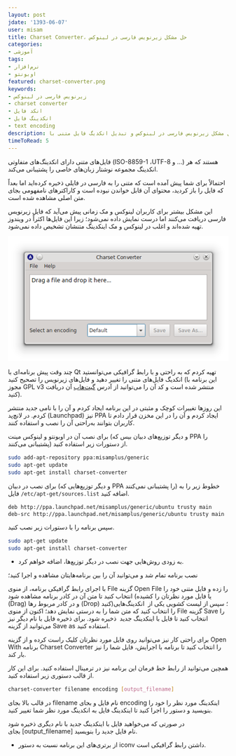 ```yaml
---
layout: post
jdate: '1393-06-07'
user: misam
title: Charset Converter، حل مشکل زیرنویس فارسی در لینوکس
categories:
- آموزشی
tags:
- نرم‌افزار
- اوبونتو
featured: charset-converter.png
keywords:
- زیرنویس فارسی در لینوکس
- charset converter
- انکد فایل
- انکدینگ فایل
- text encoding
description: حل مشکل زیرنویس فارسی در لینوکس و تبدیل انکدیگ فایل متنی با Charset Converter
timeToRead: 5
---
```


فایل‌های متنی دارای انکدینگ‌های متفاوتی (ISO-8859-1 ،UTF-8 و ...) هستند که هر انکدینگ مجموعه نوشتار زبان‌های خاصی را پشتیبانی می‌کند.

احتمالاً برای شما پیش آمده است که متنی را به فارسی در فایلی ذخیره کرده‌اید اما بعداً که فایل را باز کردید، محتوای آن قابل خواندن نبوده است و کاراکترهای نامفهومی بجای متن اصلی مشاهده شده است.

این مشکل بیشتر برای کاربران لینوکس و مک زمانی پیش می‌آید که فایل زیرنویس فارسی دریافت می‌کنند اما درست نمایش داده نمی‌شود؛ زیرا این فایل‌ها اکثراً در ویندوز تهیه شده‌اند و اغلب در لینوکس و مک اینکدینگ متنشان تشخیص داده نمی‌شود.

![charset-converter-screenshot-01](/images/charset-converter-screenshot-01.png)

چند وقت پیش برنامه‌ای با Qt تهیه کردم که به راحتی و با رابط گرافیکی می‌توانستید انکدیگ فایل‌های متنی را تغییر دهید و فایل‌های زیرنویس را تصحیح کنید (این برنامه با مجوز GPL v3 منتشر شده است و کد آن را می‌توانید از آدرس [گیت‌هاب](https://github.com/misamplus/charset-converter) آن دریافت کنید).

این روزها تغییرات کوچک و مثبتی در این برنامه ایجاد کردم و آن را با نامی جدید منتشر کردم. در لانچ‌پد (Launchpad) نیز PPA ایجاد کردم و آن را در این مخزن قرار دادم تا کاربران بتوانند به‌راحتی آن را نصب و استفاده کنند.

برای نصب آن در اوبونتو و لینوکس مینت (و دیگر توزیع‌های دبیان بیس که PPA را پشتیبانی می‌کنند) از دستورات زیر استفاده کنید.

```sh
sudo add-apt-repository ppa:misamplus/generic
sudo apt-get update
sudo apt-get install charset-converter
```

برای نصب در دبیان (و دیگر توزیع‌هایی که PPA را پشتیبانی نمی‌کنند) خطوط زیر را به فایل `/etc/apt-get/sources.list` اضافه کنید.

```
deb http://ppa.launchpad.net/misamplus/generic/ubuntu trusty main
deb-src http://ppa.launchpad.net/misamplus/generic/ubuntu trusty main
```

سپس برنامه را با دستورات زیر نصب کنید.

```sh
sudo apt-get update
sudo apt-get install charset-converter
```

* به زودی روش‌هایی جهت نصب در دیگر توزیع‌ها، اضافه خواهم کرد.

نصب برنامه تمام شد و می‌توانید آن را بین برنامه‌هایتان مشاهده و اجرا کنید؛

با اجرای رابط گرافیکی برنامه، از منوی File گزینه Open File را زده و فایل متنی خود را انتخاب کنید تا متن آن در کادر برنامه مشاهده شود (یا فایل مورد نظرتان را کشیده (Drag) و در کادر مربوط رها (Drop) کنید)؛ سپس از لیست کشویی یکی از  انکدینگ‌هایی را انتخاب کنید که متن شما را به درستی نمایش دهد؛ اکنون از منوی File گزینه Save را انتخاب کنید تا فایل با اینکدینگ جدید  ذخیره شود. برای ذخیره فایل با نام دیگر نیز می‌توانید از گزینه Save as استفاده کنید.

برای راحتی کار نیز می‌توانید روی فایل مورد نظرتان کلیک راست کرده و از گزینه Open With برنامه Charset Converter را انتخاب کنید تا برنامه با اجرایش، فایل شما را نیز بار کند.

همچین می‌توانید از رابط خط فرمان این برنامه نیز در ترمینال استفاده کنید. برای این کار از قالب دستوری زیر استفاده کنید.

```sh
charset-converter filename encoding [output_filename]
```

در قالب بالا بجای filename نام فایل و بجای encoding اینکدینگ مورد نظر را خود را بنویسید و دستور را اجرا کنید تا اینکدینگ فایل به انکدینگ مورد نظر شما تغییر کنید.

در صورتی که می‌خواهید فایل با اینکدینگ جدید با نام دیگری ذخیره شود بجای [output_filename] نام فایل جدید را بنویسید.

* از برتری‌های این برنامه نسبت به دستور iconv داشتن رابط گرافیکی است.